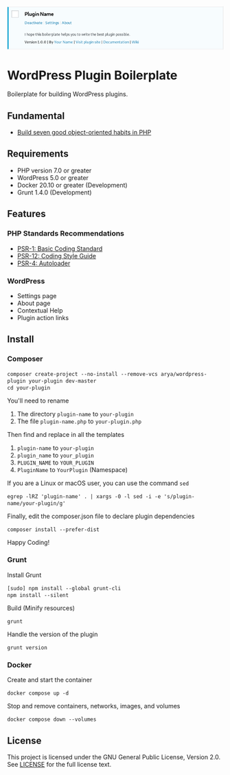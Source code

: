 <p align="center">
  <img src=".github/screenshot.png" alt="Boilerplate for building WordPress plugins.">
</p>

# WordPress Plugin Boilerplate

Boilerplate for building WordPress plugins.

## Fundamental

* [Build seven good object-oriented habits in PHP](https://developer.ibm.com/articles/os-php-7oohabits/)

## Requirements

* PHP version 7.0 or greater
* WordPress 5.0 or greater
* Docker 20.10 or greater (Development)
* Grunt 1.4.0 (Development)

## Features

### PHP Standards Recommendations

* [PSR-1: Basic Coding Standard](https://www.php-fig.org/psr/psr-1/)
* [PSR-12: Coding Style Guide](https://www.php-fig.org/psr/psr-12/)
* [PSR-4: Autoloader](https://www.php-fig.org/psr/psr-4/)

### WordPress

* Settings page
* About page
* Contextual Help
* Plugin action links

## Install

### Composer

    composer create-project --no-install --remove-vcs arya/wordpress-plugin your-plugin dev-master
    cd your-plugin

You'll need to rename

1. The directory `plugin-name` to `your-plugin`
1. The file `plugin-name.php` to `your-plugin.php`

Then find and replace in all the templates

1. `plugin-name` to `your-plugin`
1. `plugin_name` to `your_plugin`
1. `PLUGIN_NAME` to `YOUR_PLUGIN`
1. `PluginName` to `YourPlugin` (Namespace)

If you are a Linux or macOS user, you can use the command `sed`

    egrep -lRZ 'plugin-name' . | xargs -0 -l sed -i -e 's/plugin-name/your-plugin/g'

Finally, edit the composer.json file to declare plugin dependencies

    composer install --prefer-dist

Happy Coding!

### Grunt

Install Grunt

    [sudo] npm install --global grunt-cli
    npm install --silent

Build (Minify resources)

    grunt

Handle the version of the plugin

    grunt version

### Docker

Create and start the container

    docker compose up -d

Stop and remove containers, networks, images, and volumes

    docker compose down --volumes

## License

This project is licensed under the GNU General Public License, Version 2.0.
See [LICENSE](LICENSE) for the full license text.
